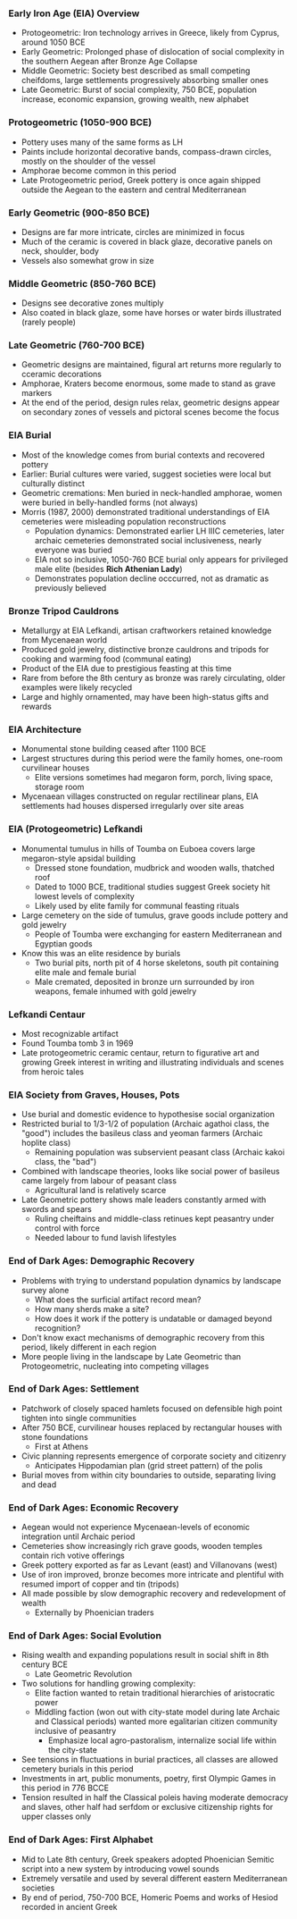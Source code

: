 ### Early Iron Age (EIA) Overview
 - Protogeometric: Iron technology arrives in Greece, likely from Cyprus, around 1050 BCE
 - Early Geometric: Prolonged phase of dislocation of social complexity in the southern Aegean after Bronze Age Collapse
 - Middle Geometric: Society best described as small competing cheifdoms, large settlements progressively absorbing smaller ones
 - Late Geometric: Burst of social complexity, 750 BCE, population increase, economic expansion, growing wealth, new alphabet

### Protogeometric (1050-900 BCE)
 - Pottery uses many of the same forms as LH
 - Paints include horizontal decorative bands, compass-drawn circles, mostly on the shoulder of the vessel
 - Amphorae become common in this period
 - Late Protogeometric period, Greek pottery is once again shipped outside the Aegean to the eastern and central Mediterranean

### Early Geometric (900-850 BCE)
 - Designs are far more intricate, circles are minimized in focus
 - Much of the ceramic is covered in black glaze, decorative panels on neck, shoulder, body
 - Vessels also somewhat grow in size

### Middle Geometric (850-760 BCE)
 - Designs see decorative zones multiply
 - Also coated in black glaze, some have horses or water birds illustrated (rarely people)

### Late Geometric (760-700 BCE)
 - Geometric designs are maintained, figural art returns more regularly to cceramic decorations
 - Amphorae, Kraters become enormous, some made to stand as grave markers
 - At the end of the period, design rules relax, geometric designs appear on secondary zones of vessels and pictoral scenes become the focus

### EIA Burial
 - Most of the knowledge comes from burial contexts and recovered pottery
 - Earlier: Burial cultures were varied, suggest societies were local but culturally distinct
 - Geometric cremations: Men buried in neck-handled amphorae, women were buried in belly-handled forms (not always)
 - Morris (1987, 2000) demonstrated traditional understandings of EIA cemeteries were misleading population reconstructions
	 - Population dynamics: Demonstrated earlier LH IIIC cemeteries, later archaic cemeteries demonstrated social inclusiveness, nearly everyone was buried
	 - EIA not so inclusive, 1050-760 BCE burial only appears for privileged male elite (besides **Rich Athenian Lady**)
	 - Demonstrates population decline occcurred, not as dramatic as previously believed

### Bronze Tripod Cauldrons
 - Metallurgy at EIA Lefkandi, artisan craftworkers retained knowledge from Mycenaean world
 - Produced gold jewelry, distinctive bronze cauldrons and tripods for cooking and warming food (communal eating)
 - Product of the EIA due to prestigious feasting at this time
 - Rare from before the 8th century as bronze was rarely circulating, older examples were likely recycled
 - Large and highly ornamented, may have been high-status gifts and rewards

### EIA Architecture
 - Monumental stone building ceased after 1100 BCE
 - Largest structures during this period were the family homes, one-room curvilinear houses
	 - Elite versions sometimes had megaron form, porch, living space, storage room
 - Mycenaean villages constructed on regular rectilinear plans, EIA settlements had houses dispersed irregularly over site areas

### EIA (Protogeometric) Lefkandi
 - Monumental tumulus in hills of Toumba on Euboea covers large megaron-style apsidal building
	 - Dressed stone foundation, mudbrick and wooden walls, thatched roof
	 - Dated to 1000 BCE, traditional studies suggest Greek society hit lowest levels of complexity
	 - Likely used by elite family for communal feasting rituals
 - Large cemetery on the side of tumulus, grave goods include pottery and gold jewelry
	 - People of Toumba were exchanging for eastern Mediterranean and Egyptian goods
 - Know this was an elite residence by burials
	 - Two burial pits, north pit of 4 horse skeletons, south pit containing elite male and female burial
	 - Male cremated, deposited in bronze urn surrounded by iron weapons, female inhumed with gold jewelry

### Lefkandi Centaur
 - Most recognizable artifact
 - Found Toumba tomb 3 in 1969
 - Late protogeometric ceramic centaur, return to figurative art and growing Greek interest in writing and illustrating individuals and scenes from heroic tales

### EIA Society from Graves, Houses, Pots
 - Use burial and domestic evidence to hypothesise social organization
 - Restricted burial to 1/3-1/2 of population (Archaic agathoi class, the "good") includes the basileus class and yeoman farmers (Archaic hoplite class)
	 - Remaining population was subservient peasant class (Archaic kakoi class, the "bad")
 - Combined with landscape theories, looks like social power of basileus came largely from labour of peasant class
	 - Agricultural land is relatively scarce
 - Late Geometric pottery shows male leaders constantly armed with swords and spears
	 - Ruling cheiftains and middle-class retinues kept peasantry under control with force
	 - Needed labour to fund lavish lifestyles

### End of Dark Ages: Demographic Recovery
 - Problems with trying to understand population dynamics by landscape survey alone
	 - What does the surficial artifact record mean?
	 - How many sherds make a site?
	 - How does it work if the pottery is undatable or damaged beyond recognition?
 - Don't know exact mechanisms of demographic recovery from this period, likely different in each region
 - More people living in the landscape by Late Geometric than Protogeometric, nucleating into competing villages

### End of Dark Ages: Settlement
 - Patchwork of closely spaced hamlets focused on defensible high point tighten into single communities
 - After 750 BCE, curvilinear houses replaced by rectangular houses with stone foundations
	 - First at Athens
 - Civic planning represents emergence of corporate society and citizenry
	 - Anticipates Hippodamian plan (grid street pattern) of the polis
 - Burial moves from within city boundaries to outside, separating living and dead

### End of Dark Ages: Economic Recovery
 - Aegean would not experience Mycenaean-levels of economic integration until Archaic period
 - Cemeteries show increasingly rich grave goods, wooden temples contain rich votive offerings
 - Greek pottery exported as far as Levant (east) and Villanovans (west)
 - Use of iron improved, bronze becomes more intricate and plentiful with resumed import of copper and tin (tripods)
 - All made possible by slow demographic recovery and redevelopment of wealth
	 - Externally by Phoenician traders

### End of Dark Ages: Social Evolution
 - Rising wealth and expanding populations result in social shift in 8th century BCE
	 - Late Geometric Revolution
 - Two solutions for handling growing complexity:
	 - Elite faction wanted to retain traditional hierarchies of aristocratic power
	 - Middling faction (won out with city-state model during late Archaic and Classical periods) wanted more egalitarian citizen community inclusive of peasantry
		 - Emphasize local agro-pastoralism, internalize social life within the city-state
 - See tensions in fluctuations in burial practices, all classes are allowed cemetery burials in this period
 - Investments in art, public monuments, poetry, first Olympic Games in this period in 776 BCCE
 - Tension resulted in half the Classical poleis having moderate democracy and slaves, other half had serfdom or exclusive citizenship rights for upper classes only

### End of Dark Ages: First Alphabet
 - Mid to Late 8th century, Greek speakers adopted Phoenician Semitic script into a new system by introducing vowel sounds
 - Extremely versatile and used by several different eastern Mediterranean societies
 - By end of period, 750-700 BCE, Homeric Poems and works of Hesiod recorded in ancient Greek

